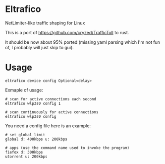 # Eltrafico
NetLimiter-like traffic shaping for Linux

This is a port of https://github.com/cryzed/TrafficToll to rust.

It should be now about 95% ported (missing yaml parsing which I'm not fun of, I probably will just skip to gui).

 # Usage
 `eltrafico device config Optional<delay>`
 
  Exmaple of usage:
  
    # scan for active connections each second
    eltrafico wlp3s0 config 1
 
    # scan continuously for active connections
    eltrafico wlp3s0 config
 
 You need  a config file here is an example:

    # set global limit
    global d: 400kbps u: 200kbps

    # apps (use the command name used to invoke the program)
    fiefox d: 300kbps
    utorrent u: 200kbps
